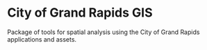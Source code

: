 # City of Grand Rapids GIS
Package of tools for spatial analysis using the City of Grand Rapids applications and assets.